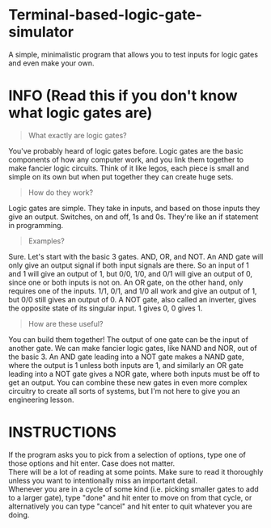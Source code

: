 # Terminal-based-logic-gate-simulator
A simple, minimalistic program that allows you to test inputs for logic gates and even make your own.

# INFO (Read this if you don't know what logic gates are)

> What exactly are logic gates?

You've probably heard of logic gates before. Logic gates are the basic components of how any computer work, and you link them together to make fancier logic circuits. Think of it like legos, each piece is small and simple on its own but when put together they can create huge sets.

> How do they work?

Logic gates are simple. They take in inputs, and based on those inputs they give an output. Switches, on and off, 1s and 0s. They're like an if statement in programming.

> Examples?

Sure. Let's start with the basic 3 gates. AND, OR, and NOT. An AND gate will only give an output signal if both input signals are there. So an input of 1 and 1 will give an output of 1, but 0/0, 1/0, and 0/1 will give an output of 0, since one or both inputs is not on. An OR gate, on the other hand, only requires one of the inputs. 1/1, 0/1, and 1/0 all work and give an output of 1, but 0/0 still gives an output of 0. A NOT gate, also called an inverter, gives the opposite state of its singular input. 1 gives 0, 0 gives 1.

> How are these useful?

You can build them together! The output of one gate can be the input of another gate. We can make fancier logic gates, like NAND and NOR, out of the basic 3. An AND gate leading into a NOT gate makes a NAND gate, where the output is 1 unless both inputs are 1, and similarly an OR gate leading into a NOT gate gives a NOR gate, where both inputs must be off to get an output. You can combine these new gates in even more complex circuitry to create all sorts of systems, but I'm not here to give you an engineering lesson.

# INSTRUCTIONS
If the program asks you to pick from a selection of options, type one of those options and hit enter. Case does not matter.    
There will be a lot of reading at some points. Make sure to read it thoroughly unless you want to intentionally miss an important detail.    
Whenever you are in a cycle of some kind (i.e. picking smaller gates to add to a larger gate), type "done" and hit enter to move on from that cycle, or alternatively you can type "cancel" and hit enter to quit whatever you are doing.
